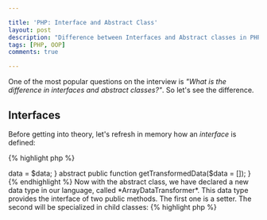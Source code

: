```yaml
---

title: 'PHP: Interface and Abstract Class'
layout: post
description: "Difference between Interfaces and Abstract classes in PHP."
tags: [PHP, OOP]
comments: true

---
```



One of the most popular questions on the interview is *"What is the difference in interfaces and abstract classes?"*.
So let's see the difference.

## Interfaces
Before getting into theory, let's refresh in memory how an *interface* is defined:

{% highlight php %}
<?php

interface InterfaceName {
    public function method($parameter);
}
{% endhighlight %}

An interface can contain methods and constants, but can't contain any variables. 
All methods must be public and have no implementation. 

### Inheritance
In PHP one interface can be inherited from another by *extends* keyword:

{% highlight php %}
<?php

interface ParentInterface {
    public function method($parameter);
}

interface ChildInterface extends ParentInterface {
    public function another_method($parameter);
}
{% endhighlight %}

One difference with classes comes with the multiple inheritance, which is available for interfaces:

{% highlight php %}
<?php

interface LoggerInterface extends WritableInterface, ReadableInterface {
    // ... methods
}
{% endhighlight %}

### Implementation
When we create an interface we declare that methods defined in it will be available in any
class that implements the interface. For example, when we need to guarantee that an object
accepts an array of data, we go and create an interface:

{% highlight php %}
<?php

interface ArrayDataTransformer {
    public function getTransformedData(array $data = []);
}

class CsvTransformer implements ArrayDataTransformer {
    public function getTransformedData(array $data = [])
    {
        // implementation
    }
}
{% endhighlight %}

And then every class that implements this interface **must** have implementations for the
interface methods. And the rest of our code base now knows that *CsvTransformer* class objects
have *getTransformedData* method. 

But a class can't implement two interfaces that share the same function names because they 
have no bodies and it would cause ambiguity.

## Abstract Class
An abstract class is also an interface. But the key difference here is that an
abstract class provides the implementation logic. Let's rewrite CsvTransformer class
with the use of abstract class:

{% highlight php %}
<?php

abstract class ArrayDataTransformer {
    private $data;

    public function setData($data) {
        $this->data = $data;
    }

    abstract public function getTransformedData($data = []);
}
{% endhighlight %}

Now with the abstract class, we have declared a new data type in our language, called
*ArrayDataTransformer*. This data type provides the interface of two public methods. The first
one is a setter. The second will be specialized in child classes:

{% highlight php %}
<?php

class CsvTransformer extends ArrayDataTransformer {
    public function getTransformedData($data = []) {
        // child implementation
    }
}
{% endhighlight %}

## True Constants
When using abstract classes our constants may have variable values:

{% highlight php %}
<?php

abstract class AbstractTable 
{
    const TABLE = null;   
}

class UsersTable extends AbstractTable
{
    const TABLE = 'users';
}

class OrdersTable extends AbstractTable 
{
    const TABLE = 'orders';
}
{% endhighlight %}

We can override and redeclare constants of a parent class in its child classes.
Sometimes it may be useful, like in the previous example of an application's persistence
layer.

But if we need the real unchangeable constants, we can write them into interfaces. For 
example PI constant, then can't be redeclared:

{% highlight php %}
<?php

interface MathInterface {
    const PI = 3.14159;
}

class MathOperations implements MathInterface {}

var_dump(MathOperations::PI); // 3.14159
{% endhighlight %}

## Summary
With the abstract class with define a new data type in our language, which has its own 
*interface*. In child classes, we may override this interface or implement new specializations.
Abstract classes may be useful when we need to declare *a new data type with its own logic
implementation*.

The interface provides only a public declaration of the methods. It is a guarantee for the client 
code that will interact with the objects that implement this interface. The client code 
doesn't care about an object's class, it's private or protected methods. We may use interfaces 
when we *don't care about the concrete logic implementation* and our client code only needs a special
functionality, for example in dependency injection.
